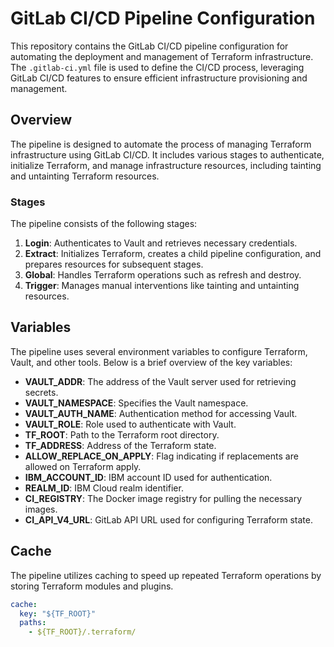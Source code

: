 # GitLab CI/CD Pipeline Configuration

This repository contains the GitLab CI/CD pipeline configuration for automating the deployment and management of Terraform infrastructure. The `.gitlab-ci.yml` file is used to define the CI/CD process, leveraging GitLab CI/CD features to ensure efficient infrastructure provisioning and management.

## Overview

The pipeline is designed to automate the process of managing Terraform infrastructure using GitLab CI/CD. It includes various stages to authenticate, initialize Terraform, and manage infrastructure resources, including tainting and untainting Terraform resources.

### Stages

The pipeline consists of the following stages:

1. **Login**: Authenticates to Vault and retrieves necessary credentials.
2. **Extract**: Initializes Terraform, creates a child pipeline configuration, and prepares resources for subsequent stages.
3. **Global**: Handles Terraform operations such as refresh and destroy.
4. **Trigger**: Manages manual interventions like tainting and untainting resources.

## Variables

The pipeline uses several environment variables to configure Terraform, Vault, and other tools. Below is a brief overview of the key variables:

- **VAULT_ADDR**: The address of the Vault server used for retrieving secrets.
- **VAULT_NAMESPACE**: Specifies the Vault namespace.
- **VAULT_AUTH_NAME**: Authentication method for accessing Vault.
- **VAULT_ROLE**: Role used to authenticate with Vault.
- **TF_ROOT**: Path to the Terraform root directory.
- **TF_ADDRESS**: Address of the Terraform state.
- **ALLOW_REPLACE_ON_APPLY**: Flag indicating if replacements are allowed on Terraform apply.
- **IBM_ACCOUNT_ID**: IBM account ID used for authentication.
- **REALM_ID**: IBM Cloud realm identifier.
- **CI_REGISTRY**: The Docker image registry for pulling the necessary images.
- **CI_API_V4_URL**: GitLab API URL used for configuring Terraform state.

## Cache

The pipeline utilizes caching to speed up repeated Terraform operations by storing Terraform modules and plugins.

```yaml
cache:
  key: "${TF_ROOT}"
  paths:
    - ${TF_ROOT}/.terraform/
